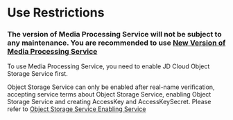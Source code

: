 # Use Restrictions
### The version of Media Processing Service will not be subject to any maintenance. You are recommended to use [New Version of Media Processing Service](https://docs.jdcloud.com/cn/media-processing-service/introduction/product-overview)

To use Media Processing Service, you need to enable JD Cloud Object Storage Service first.

Object Storage Service can only be enabled after real-name verification, accepting service terms about Object Storage Service, enabling Object Storage Service and creating AccessKey and AccessKeySecret. Please refer to [Object Storage Service Enabling Service](../../../Getting-Started/Sign-Up-Service-1.md)
